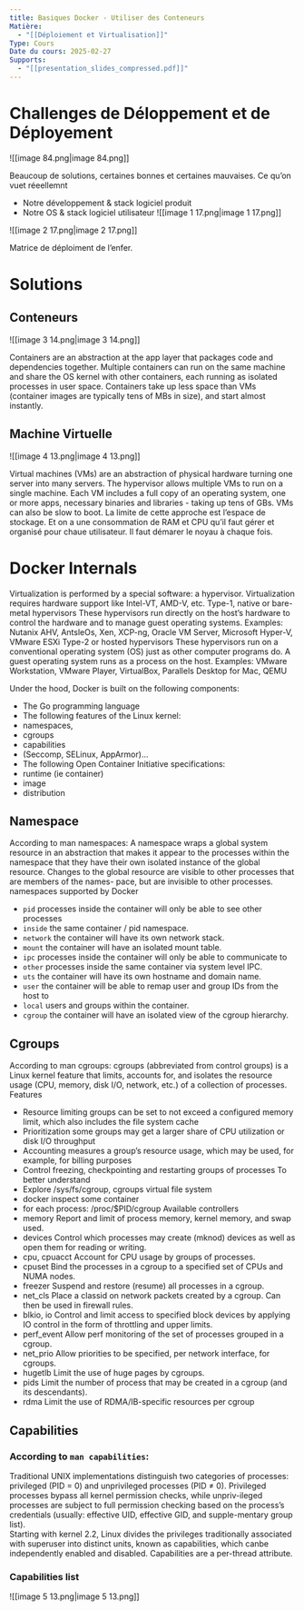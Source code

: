 ```yaml
---
title: Basiques Docker - Utiliser des Conteneurs
Matière:
  - "[[Déploiement et Virtualisation]]"
Type: Cours
Date du cours: 2025-02-27
Supports:
  - "[[presentation_slides_compressed.pdf]]"
---
```

# Challenges de Déloppement et de Déployement
  
![[image 84.png|image 84.png]]

Beaucoup de solutions, certaines bonnes et certaines mauvaises.
Ce qu’on vuet réeellemnt
- Notre développement & stack logiciel produit
- Notre OS & stack logiciel utilisateur
![[image 1 17.png|image 1 17.png]]

![[image 2 17.png|image 2 17.png]]

Matrice de déploiment de l’enfer.
  
# Solutions
## Conteneurs
![[image 3 14.png|image 3 14.png]]

Containers are an abstraction at the app layer that packages code and dependencies together. Multiple containers can run on the same machine and share the OS kernel with other containers, each running as isolated processes in user space. Containers take up less space than VMs (container images are typically tens of MBs in size), and start almost instantly.
## Machine Virtuelle
![[image 4 13.png|image 4 13.png]]

Virtual machines (VMs) are an abstraction of physical hardware turning one server into many servers. The hypervisor allows multiple VMs to run on a single machine. Each VM includes a full copy of an operating system, one or more apps, necessary binaries and libraries - taking up tens of GBs. VMs can also be slow to boot.
La limite de cette approche est l’espace de stockage. Et on a une consommation de RAM et CPU qu’il faut gérer et organisé pour chaue utilisateur. Il faut démarer le noyau à chaque fois.
  
# Docker Internals
  
Virtualization is performed by a special software: a hypervisor.
Virtualization requires hardware support like Intel-VT, AMD-V, etc.
Type-1, native or bare-metal hypervisors
These hypervisors run directly on the host’s hardware to control the hardware and to manage guest operating systems.
Examples: Nutanix AHV, AntsleOs, Xen, XCP-ng, Oracle VM Server, Microsoft Hyper-V, VMware ESXi
Type-2 or hosted hypervisors
These hypervisors run on a conventional operating system (OS) just as other computer programs do. A guest operating system runs as a process on the host.
Examples: VMware Workstation, VMware Player, VirtualBox, Parallels Desktop for Mac, QEMU
  
Under the hood, Docker is built on the following components:
- The Go programming language
- The following features of the Linux kernel:
- namespaces,
- cgroups
- capabilities
- (Seccomp, SELinux, AppArmor)...
- The following Open Container Initiative specifications:
- runtime (ie container)
- image
- distribution
## Namespace
According to man namespaces:
A namespace wraps a global system resource in an abstraction that makes it appear to the processes within the namespace that they have their own isolated instance of the global resource. Changes to the global resource are visible to other processes that are members of the names- pace, but are invisible to other processes.
namespaces supported by Docker
- `pid` processes inside the container will only be able to see other processes
- `inside` the same container / pid namespace.
- `network` the container will have its own network stack.
- `mount` the container will have an isolated mount table.
- `ipc` processes inside the container will only be able to communicate to
- `other` processes inside the same container via system level IPC.
- `uts` the container will have its own hostname and domain name.
- `user` the container will be able to remap user and group IDs from the host to
- `local` users and groups within the container.
- `cgroup` the container will have an isolated view of the cgroup hierarchy.
  
## Cgroups
According to man cgroups:
cgroups (abbreviated from control groups) is a Linux kernel feature that limits, accounts for, and isolates the resource usage (CPU, memory, disk I/O, network, etc.) of a collection of processes.
Features
- Resource limiting groups can be set to not exceed a configured memory limit, which also includes the file system cache
- Prioritization some groups may get a larger share of CPU utilization or disk I/O throughput
- Accounting measures a group’s resource usage, which may be used, for example, for billing purposes
- Control freezing, checkpointing and restarting groups of processes
To better understand
- Explore /sys/fs/cgroup, cgroups virtual file system
- docker inspect some container
- for each process: /proc/$PID/cgroup
Available controllers
- memory Report and limit of process memory, kernel memory, and swap used.
- devices Control which processes may create (mknod) devices as well as open them for reading or writing.
- cpu, cpuacct Account for CPU usage by groups of processes.
- cpuset Bind the processes in a cgroup to a specified set of CPUs and NUMA nodes.
- freezer Suspend and restore (resume) all processes in a cgroup.
- net_cls Place a classid on network packets created by a cgroup. Can then be used in firewall rules.
- blkio, io Control and limit access to specified block devices by applying IO control in the form of throttling and upper limits.
- perf_event Allow perf monitoring of the set of processes grouped in a cgroup.
- net_prio Allow priorities to be specified, per network interface, for cgroups.
- hugetlb Limit the use of huge pages by cgroups.
- pids Limit the number of process that may be created in a cgroup (and its descendants).
- rdma Limit the use of RDMA/IB-specific resources per cgroup
  
## Capabilities
### According to `man capabilities`:
Traditional UNIX implementations distinguish two categories of processes: privileged (PID = 0) and unprivileged processes (PID ≠ 0). Privileged processes bypass all kernel permission checks, while unpriv-ileged processes are subject to full permission checking based on the process’s credentials (usually: effective UID, effective GID, and supple-mentary group list).  
Starting with kernel 2.2, Linux divides the privileges traditionally associated with superuser into distinct units, known as capabilities, which canbe independently enabled and disabled. Capabilities are a per-thread attribute.
### Capabilities list
![[image 5 13.png|image 5 13.png]]

